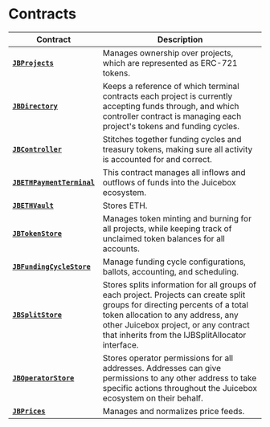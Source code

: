 # Contracts

| Contract                                                                 | Description                                                                                                                                                                                                                                                   |
| ------------------------------------------------------------------------ | ------------------------------------------------------------------------------------------------------------------------------------------------------------------------------------------------------------------------------------------------------------- |
| [**`JBProjects`**](jbprojects/)                                          | Manages ownership over projects, which are represented as ERC-721 tokens.                                                                                                                                                                                     |
| [**`JBDirectory`**](jbdirectory/)                                        | Keeps a reference of which terminal contracts each project is currently accepting funds through, and which controller contract is managing each project's tokens and funding cycles.                                                                          |
| [**`JBController`**](or-controllers/jbcontroller/)                       | Stitches together funding cycles and treasury tokens, making sure all activity is accounted for and correct.                                                                                                                                                  |
| [**`JBETHPaymentTerminal`**](or-payment-terminals/jbethpaymentterminal/) | This contract manages all inflows and outflows of funds into the Juicebox ecosystem.                                                                                                                                                                          |
| [**`JBETHVault`**](or-vaults/jbethvault/)                                | Stores ETH.                                                                                                                                                                                                                                                   |
| [**`JBTokenStore`**](jbtokenstore/)                                      | Manages token minting and burning for all projects, while keeping track of unclaimed token balances for all accounts.                                                                                                                                         |
| [**`JBFundingCycleStore`**](jbfundingcyclestore/)                        | Manage funding cycle configurations, ballots, accounting, and scheduling.                                                                                                                                                                                     |
| [**`JBSplitStore`**](jbsplitstore/)                                      | Stores splits information for all groups of each project. Projects can create split groups for directing percents of a total token allocation to any address, any other Juicebox project, or any contract that inherits from the IJBSplitAllocator interface. |
| [**`JBOperatorStore`**](jboperatorstore/)                                | Stores operator permissions for all addresses. Addresses can give permissions to any other address to take specific actions throughout the Juicebox ecosystem on their behalf.                                                                                |
| [**`JBPrices`**](jbprices/)                                              | Manages and normalizes price feeds.                                                                                                                                                                                                                           |
